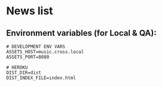 # News list

## Environment variables (for Local & QA):
```
# DEVELOPMENT ENV VARS
ASSETS_HOST=music.cross.local
ASSETS_PORT=8080

# HEROKU
DIST_DIR=dist
DIST_INDEX_FILE=index.html
```
